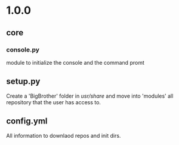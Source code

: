 # 1.0.0
## core
### console.py
module to initialize the console and the command promt
## setup.py
Create a 'BigBrother' folder in *usr/share* and move into 'modules' all repository that the user has access to.
## config.yml
All information to downlaod repos and init dirs.
